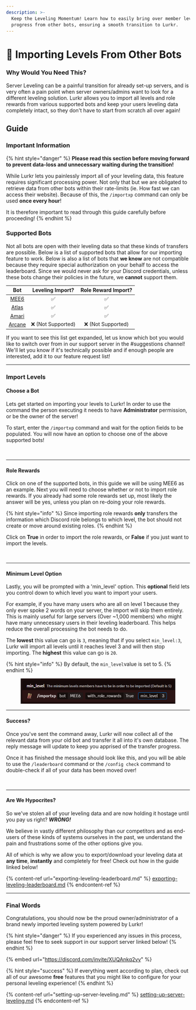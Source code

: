```yaml
---
description: >-
  Keep the Leveling Momentum! Learn how to easily bring over member levels and
  progress from other bots, ensuring a smooth transition to Lurkr.
---
```


# 📀 Importing Levels From Other Bots

### Why Would You Need This?

Server Leveling can be a painful transition for already set-up servers, and is very often a pain point when server owners/admins want to look for a different leveling solution. Lurkr allows you to import all levels and role rewards from various supported bots and keep your users leveling data completely intact, so they don't have to start from scratch all over again!

## Guide

### Important Information

{% hint style="danger" %}
**Please read this section before moving forward to prevent data-loss and unnecessary waiting during the transition!**

While Lurkr lets you painlessly import all of your leveling data, this feature requires significant processing power. Not only that but we are obligated to retrieve data from other bots within their rate-limits (ie. How fast we can access their website). Because of this, the `/importxp` command can only be used **once every hour**!&#x20;

It is therefore important to read through this guide carefully before proceeding!
{% endhint %}

### Supported Bots

Not all bots are open with their leveling data so that these kinds of transfers are possible. Below is a list of supported bots that allow for our importing feature to work. Below is also a list of bots that **we know** are not compatible because they require special authorization on your behalf to access the leaderboard. Since we would never ask for your Discord credentials, unless these bots change their policies in the future, we **cannot** support them.

|               Bot              |  Leveling Import? | Role Reward Import? |
| :----------------------------: | :---------------: | :-----------------: |
|    [MEE6](https://mee6.xyz)    |         ✅         |          ✅          |
|   [Atlas](https://atlas.bot)   |         ✅         |          ✅          |
| [Amari](https://amaribot.com/) |         ✅         |          ✅          |
|  [Arcane](https://arcane.bot/) | ❌ (Not Supported) |  ❌ (Not Supported)  |

If you want to see this list get expanded, let us know which bot you would like to switch over from in our support server in the #suggestions channel! We'll let you know if it's technically possible and if enough people are interested, add it to our feature request list!

***

### Import Levels

#### Choose a Bot

Lets get started on importing your levels to Lurkr! In order to use the command the person executing it needs to have **Administrator** permission, or be the owner of the server!

To start, enter the `/importxp` command and wait for the option fields to be populated. You will now have an option to choose one of the above supported bots!

<figure><img src="https://i.imgur.com/V7zolEQ.png" alt=""><figcaption></figcaption></figure>

***

#### Role Rewards

Click on one of the supported bots, in this guide we will be using MEE6 as an example. Next you will need to choose whether or not to import role rewards. If you already had some role rewards set up, most likely the answer will be yes, unless you plan on re-doing your role rewards.&#x20;

{% hint style="info" %}
Since importing role rewards **only** transfers the information which Discord role belongs to which level, the bot should not create or move around existing roles.&#x20;
{% endhint %}

Click on **True** in order to import the role rewards, or **False** if you just want to import the levels.

<figure><img src="https://i.imgur.com/QVYwDPA.png" alt=""><figcaption></figcaption></figure>

***

#### Minimum Level Option

Lastly, you will be prompted with a 'min\_level' option. This **optional** field lets you control down to which level you want to import your users.&#x20;

For example, if you have many users who are all on level 1 because they only ever spoke 2 words on your server, the import will skip them entirely. This is mainly useful for large servers (Over \~1,000 members) who might have many unnecessary users in their leveling leaderboard. This helps reduce the overall processing the bot needs to do.

The **lowest** this value can go is `3`, meaning that if you select `min_level:3`, Lurkr will import all levels until it reaches level 3 and will then stop importing. The **highest** this value can go is `20`.

{% hint style="info" %}
By default, the `min_level`value is set to 5.
{% endhint %}

<figure><img src="../.gitbook/assets/Discord_kMmfBtHwRR.png" alt=""><figcaption></figcaption></figure>

***

#### Success?

Once you've sent the command away, Lurkr will now collect all of the relevant data from your old bot and transfer it all into it's own database. The reply message will update to keep you apprised of the transfer progress.&#x20;

Once it has finished the message should look like this, and you will be able to use the `/leaderboard` command or the `/config check` command to double-check if all of your data has been moved over!

<figure><img src="https://i.imgur.com/px2NXLp.png" alt=""><figcaption></figcaption></figure>

***

#### Are We Hypocrites?

So we've stolen all of your leveling data and are now holding it hostage until you pay us right? _**WRONG!**_

We believe in vastly different philosophy than our competitors and as end-users of these kinds of systems ourselves in the past, we understand the pain and frustrations some of the other options give you.

All of which is why we allow you to export/download your leveling data at **any time**, **instantly** and completely for free! Check out how in the guide linked below!

{% content-ref url="exporting-leveling-leaderboard.md" %}
[exporting-leveling-leaderboard.md](exporting-leveling-leaderboard.md)
{% endcontent-ref %}

***

### Final Words

Congratulations, you should now be the proud owner/administrator of a brand newly imported leveling system powered by Lurkr!

{% hint style="danger" %}
If you experienced any issues in this process, please feel free to seek support in our support server linked below!
{% endhint %}

{% embed url="https://discord.com/invite/XUQAnkq2vy" %}

{% hint style="success" %}
If everything went according to plan, check out all of our awesome **free** features that you might like to configure for your personal leveling experience!
{% endhint %}

{% content-ref url="setting-up-server-leveling.md" %}
[setting-up-server-leveling.md](setting-up-server-leveling.md)
{% endcontent-ref %}
